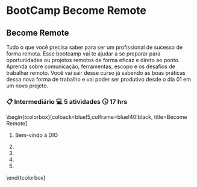 # BootCamp Become Remote

## Become Remote

Tudo o que você precisa saber para ser um profissional de sucesso de forma remota. Esse bootcamp vai te ajudar a se preparar para oportunidades ou projetos remotos de forma eficaz e direto ao ponto. Aprenda sobre comunicação, ferramentas, escopo e os desafios de trabalhar remoto. Você vai sair desse curso já sabendo as boas práticas dessa nova forma de trabalho e vai poder ser produtivo desde o dia 01 em um novo projeto.

### :clipboard: Intermediário  :computer: 5 atividades  :clock430: 17 hrs

\begin{tcolorbox}[colback=blue!5,colframe=blue!40!black, title=Become Remote]

1. Bem-vindo à DIO

2.

3.

4.

5.

\end{tcolorbox}
